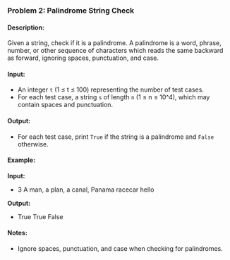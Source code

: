 ### Problem 2: Palindrome String Check

#### Description:
Given a string, check if it is a palindrome. A palindrome is a word, phrase, number, or other sequence of characters which reads the same backward as forward, ignoring spaces, punctuation, and case.

#### Input:
- An integer `t` (1 ≤ t ≤ 100) representing the number of test cases.
- For each test case, a string `s` of length `n` (1 ≤ n ≤ 10^4), which may contain spaces and punctuation.

#### Output:
- For each test case, print `True` if the string is a palindrome and `False` otherwise.

#### Example:
**Input:**
- 3 A man, a plan, a canal, Panama racecar hello

**Output:**
- True True False

#### Notes:
- Ignore spaces, punctuation, and case when checking for palindromes.
